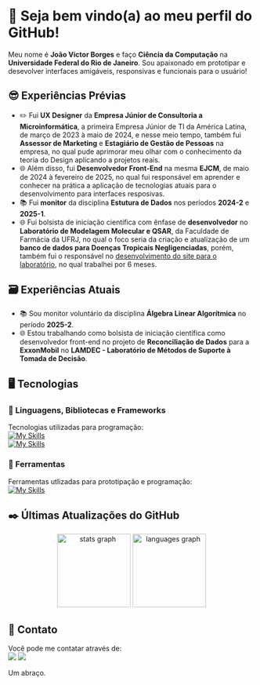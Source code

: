 # 🌟 Seja bem vindo(a) ao meu perfil do GitHub!

Meu nome é **João Victor Borges** e faço **Ciência da Computação** na **Universidade Federal do Rio de Janeiro**. Sou apaixonado em prototipar e desevolver interfaces amigáveis, responsivas e funcionais para o usuário!

## 😎 Experiências Prévias

- ✏️ Fui **UX Designer** da **Empresa Júnior de Consultoria a Microinformática**, a primeira Empresa Júnior de TI da América Latina, de março de 2023 à maio de 2024, e nesse meio tempo, também fui **Assessor de Marketing** e **Estagiário de Gestão de Pessoas** na empresa, no qual pude aprimorar meu olhar com o conhecimento da teoria do Design aplicando a projetos reais.
- 🌐 Além disso, fui **Desenvolvedor Front-End** na mesma **EJCM**, de maio de 2024 à fevereiro de 2025, no qual fui responsável em aprender e conhecer na prática a aplicação de tecnologias atuais para o desenvolvimento para interfaces resposivas.
- 📚 Fui **monitor** da disciplina **Estutura de Dados** nos períodos **2024-2** e **2025-1**.
- 🌐 Fui bolsista de iniciação científica com ênfase de **desenvolvedor** no **Laboratório de Modelagem Molecular e QSAR**, da Faculdade de Farmácia da UFRJ, no qual o foco seria da criação e atualização de um **banco de dados para Doenças Tropicais Negligenciadas**, porém, também fui o responsável no <a href="https://modmolqsar.com/" target="_blank">desenvolvimento do site para o laboratório</a>, no qual trabalhei por 6 meses.

## 🗃 Experiências Atuais

- 📚 Sou monitor voluntário da disciplina **Álgebra Linear Algorítmica** no período **2025-2**.
- 🌐 Estou trabalhando como bolsista de iniciação científica como desenvolvedor front-end no projeto de **Reconciliação de Dados** para a **ExxonMobil** no **LAMDEC - Laboratório de Métodos de Suporte à Tomada de Decisão**.

## 🖥️ Tecnologias

### 🧮 Linguagens, Bibliotecas e Frameworks

Tecnologias utilizadas para programação:\
[![My Skills](https://skillicons.dev/icons?i=c,python,java,julia)](https://skillicons.dev)\
[![My Skills](https://skillicons.dev/icons?i=html,css,js,ts,react,vite)](https://skillicons.dev)

### 🧮 Ferramentas
Ferramentas utlizadas para prototipação e programação:\
[![My Skills](https://skillicons.dev/icons?i=figma,github,illustrator,photoshop,vscode)](https://skillicons.dev)



## ✒️ Últimas Atualizações do GitHub 

<div align="center">
  <img src="https://github-readme-stats.vercel.app/api?username=borges-1802&hide_title=false&hide_rank=false&show_icons=true&include_all_commits=true&count_private=true&disable_animations=false&theme=tokyonight&locale=en&hide_border=false&order=1" height="150" alt="stats graph"  />
  <img src="https://github-readme-stats.vercel.app/api/top-langs?username=borges-1802&locale=en&hide_title=false&layout=compact&card_width=320&langs_count=5&theme=tokyonight&hide_border=false&order=2" height="150" alt="languages graph"  />
</div>

## 📨 Contato

Você pode me contatar através de:\
<a href="https://www.linkedin.com/in/jo%C3%A3o-victor-borges-453020272/" target="_blank"><img src="https://skillicons.dev/icons?i=linkedin" /></a>
<a href="mailto:joaovbn@dcc.ufrj.br" target="_blank"><img src="https://skillicons.dev/icons?i=gmail" /></a>
<p>Um abraço.</p>
